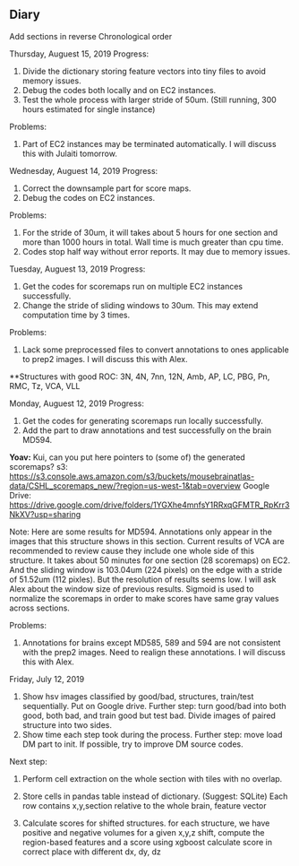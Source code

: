 ## Diary

Add sections in reverse Chronological order

Thursday, Auguest 15, 2019
Progress:
1. Divide the dictionary storing feature vectors into tiny files to avoid memory issues.
2. Debug the codes both locally and on EC2 instances.
3. Test the whole process with larger stride of 50um. (Still running, 300 hours estimated for single instance)

Problems:
1. Part of EC2 instances may be terminated automatically. I will discuss this with Julaiti tomorrow.

Wednesday, Auguest 14, 2019
Progress:
1. Correct the downsample part for score maps.
2. Debug the codes on EC2 instances.

Problems:
1. For the stride of 30um, it will takes about 5 hours for one section and more than 1000 hours in total.
Wall time is much greater than cpu time.
2. Codes stop half way without error reports. It may due to memory issues.

Tuesday, Auguest 13, 2019
Progress:
1. Get the codes for scoremaps run on multiple EC2 instances successfully.
2. Change the stride of sliding windows to 30um. This may extend computation time by 3 times.

Problems:
1. Lack some preprocessed files to convert annotations to ones applicable to prep2 images. I will discuss this with Alex.

**Structures with good ROC: 3N, 4N, 7nn, 12N, Amb, AP, LC, PBG, Pn, RMC, Tz, VCA, VLL

Monday, Auguest 12, 2019
Progress:
1. Get the codes for generating scoremaps run locally successfully.
2. Add the part to draw annotations and test successfully on the brain MD594.

**Yoav:** Kui, can you put here pointers to (some of) the generated scoremaps?
s3: https://s3.console.aws.amazon.com/s3/buckets/mousebrainatlas-data/CSHL_scoremaps_new/?region=us-west-1&tab=overview
Google Drive: https://drive.google.com/drive/folders/1YGXhe4mnfsY1RRxqGFMTR_RpKrr3NkXV?usp=sharing

Note: Here are some results for MD594. Annotations only appear in the images that this structure shows in this section. 
Current results of VCA are recommended to review cause they include one whole side of this structure.
It takes about 50 minutes for one section (28 scoremaps) on EC2. 
And the sliding window is 103.04um (224 pixels) on the edge with a stride of 51.52um (112 pixles). But the resolution of results seems low. I will ask Alex about the window size of previous results.
Sigmoid is used to normalize the scoremaps in order to make scores have same gray values across sections. 


Problems:
1. Annotations for brains except MD585, 589 and 594 are not consistent with the prep2 images. 
Need to realign these annotations. I will discuss this with Alex.


Friday, July 12, 2019
1. Show hsv images classified by good/bad, structures, train/test sequentially. Put on Google drive.
Further step: turn good/bad into both good, both bad, and train good but test bad. Divide images of paired structure into two sides.
2. Show time each step took during the process.
Further step: move load DM part to init. If possible, try to improve DM source codes.

Next step:
1. Perform cell extraction on the whole section with tiles with no overlap. 
2. Store cells in pandas table instead of dictionary. (Suggest: SQLite)
Each row contains x,y,section relative to the whole brain, feature vector

3. Calculate scores for shifted structures.
for each structure, we have positive and negative volumes 
for a given x,y,z shift, compute the region-based features and a score using xgboost
calculate score in correct place with different dx, dy, dz
